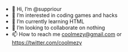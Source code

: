 - 👋 Hi, I’m @suppriour
- 👀 I’m interested in coding games and hacks
- 🌱 I’m currently learning HTML
- 💞️ I’m looking to collaborate on nothing
- 📫 How to reach me coolmezy@gmail.com or https://twitter.com/coolmezy

<!---
suppriour/suppriour is a ✨ special ✨ repository because its `README.md` (this file) appears on your GitHub profile.
You can click the Preview link to take a look at your changes.
--->
